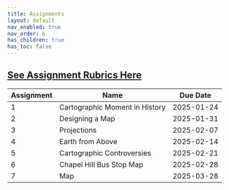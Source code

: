 ```yaml
---
title: Assignments
layout: default
nav_enabled: true
nav_order: 6
has_children: true
has_toc: false
---
```

[**See Assignment Rubrics Here**](https://docs.google.com/spreadsheets/d/1bbGnTvR22vH7bC-Cv0k7Sr_SUvO-2iS7LupstgTcXlY/edit?gid=0#gid=0)
------------------------------------------------------------------------

| Assignment | Name | Due Date     |
|-----|------|--------------|
| 1   | Cartographic Moment in History    | 2025-01-24 |
| 2   | Designing a Map   | 2025-01-31 |
| 3   | Projections   | 2025-02-07  |
| 4   | Earth from Above   | 2025-02-14 |
| 5   | Cartographic Controversies    | 2025-02-21 |
| 6   | Chapel Hill Bus Stop Map    | 2025-02-28 |
| 7   | Map    | 2025-03-28|


